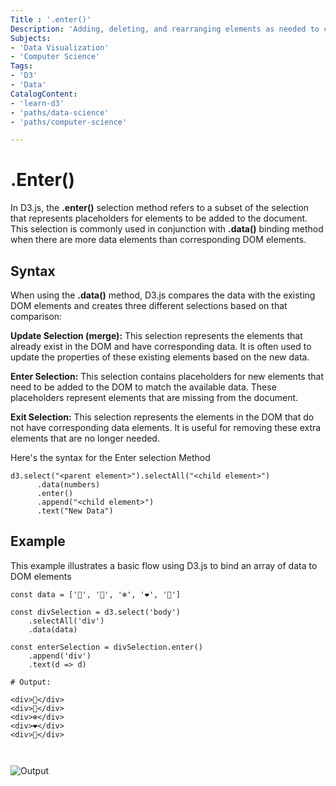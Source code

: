 ```yaml
---
Title : '.enter()'
Description: 'Adding, deleting, and rearranging elements as needed to correspond with the data previously linked through selection.data() method'
Subjects: 
- 'Data Visualization'
- 'Computer Science'
Tags: 
- 'D3'
- 'Data'
CatalogContent:
- 'learn-d3'
- 'paths/data-science'
- 'paths/computer-science'

---
```

# .Enter()

In D3.js, the **.enter()** selection method refers to a subset of the selection that represents placeholders for elements to be added to the document. This selection is commonly used in conjunction with **.data()** binding method when there are more data elements than corresponding DOM elements.

## Syntax

When using the **.data()** method, D3.js compares the data with the existing DOM elements and creates three different selections based on that comparison:

**Update Selection (merge):** This selection represents the elements that already exist in the DOM and have corresponding data. It is often used to update the properties of these existing elements based on the new data.

**Enter Selection:** This selection contains placeholders for new elements that need to be added to the DOM to match the available data. These placeholders represent elements that are missing from the document.

**Exit Selection:** This selection represents the elements in the DOM that do not have corresponding data elements. It is useful for removing these extra elements that are no longer needed.

Here's the syntax for the Enter selection Method


```codebyte/javascript
d3.select("<parent element>").selectAll("<child element>")
      .data(numbers)
      .enter()
      .append("<child element>")
      .text("New Data")

```



## Example 

This example illustrates a basic flow using D3.js to bind an array of data to DOM elements

```codebyte/javascript
const data = ['🎄', '🎅', '❄️', '❤️', '🎁']

const divSelection = d3.select('body')
    .selectAll('div')
    .data(data)

const enterSelection = divSelection.enter()
    .append('div')
    .text(d => d)

# Output: 

<div>🎄</div>
<div>🎅</div>
<div>❄️</div>
<div>❤️</div>
<div>🎁</div>    



```
![Output](https://raw.githubusercontent.com/Codecademy/docs/main/media/d3-enter.png)
